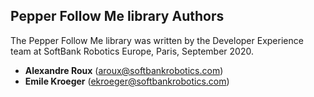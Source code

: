 ## Pepper Follow Me library Authors

The Pepper Follow Me library was written by the Developer Experience team at SoftBank Robotics Europe, Paris, September 2020.

* **Alexandre Roux** (aroux@softbankrobotics.com)
* **Emile Kroeger** (ekroeger@softbankrobotics.com)